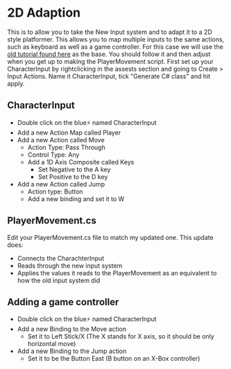 # 2D Adaption
This is to allow you to take the New Input system and to adapt it to a 2D style platformer. This allows you to map multiple inputs to the same actions, such as keyboard as well as a game controller. For this case we will use the [old tutorial found here](https://sites.google.com/ed.act.edu.au/digital-applications/unity/old-unity-stuff/movement) as the base. You should follow it and then adjust when you get up to making the PlayerMovement script.
First set up your CharacterInput by rightclicking in the assests section and going to Create > Input Actions. Name it CharacterInput, tick "Generate C# class" and hit apply.
## CharacterInput
- Double click on the blue⚡ named CharacterInput
- Add a new Action Map called Player
- Add a new Action called Move
  - Action Type: Pass Through
  - Control Type: Any
  - Add a 1D Axis Composite called Keys
    - Set Negative to the A key
    - Set Positive to the D key
- Add a new Action called Jump
  - Action type: Button
  - Add a new binding and set it to W
## PlayerMovement.cs
Edit your PlayerMovement.cs file to match my updated one. This update does:
- Connects the CharachterInput
- Reads through the new input system
- Applies the values it reads to the PlayerMovement as an equivalent to how the old input system did
## Adding a game controller
- Double click on the blue⚡ named CharacterInput
- Add a new Binding to the Move action
  - Set it to Left Stick/X (The X stands for X axis, so it should be only horizontal move)
- Add a new Binding to the Jump action
  - Set it to be the Button East (B button on an X-Box controller)
